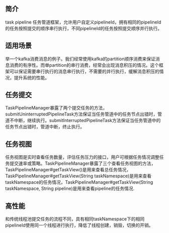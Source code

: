 ## 简介
task pipeline 任务管道框架，允许用户自定义pipelineId，拥有相同的pipelineId的任务按照提交的顺序串行执行，不同pipelineId的任务按照提交顺序并行执行。

## 适用场景
举一个kafka消费消息的例子。我们经常使用kafka的partition顺序消费来保证消息消费的有序性。而单partition的串行消费，经常会出现消息积压的情况。这个框架可以保证需要串行执行的消息串行执行，不需要的并行执行，缓解消息积压的情况，提升系统的性能。

## 任务提交
TaskPipelineManager暴露了两个提交任务的方法，submitUninterruptedPipelineTask方法保证当任务管道中的任务节点出错时，管道不中断，继续执行。submitInterruptedPipelineTask方法保证当任务管道中的任务节点出错时，管道中断，终止执行。

## 任务视图
任务视图是实时查看任务数量，评估任务压力的接口，用户可根据任务情况调整任务提交速率或策略。TaskPipelineManager暴露了三个查看任务视图的方法，TaskPipelineManager#getTaskView()是用来查看总任务情况，TaskPipelineManager#getTaskView(String taskNamespace)是用来查看taskNamespace的任务情况，TaskPipelineManager#getTaskView(String taskNamespace, String pipeline)是用来查看pipeline的任务情况.

## 高性能
和传统线程池提交任务的流程不同，具有相同taskNamespace下的相同pipelineId使用同一个线程进行执行，降低了线程创建，销毁，切换的开销。

